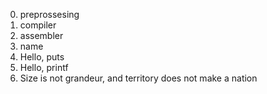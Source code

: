 0. preprossesing
1. compiler
2. assembler
3. name
4. Hello, puts
5. Hello, printf
6. Size is not grandeur, and territory does not make a nation
